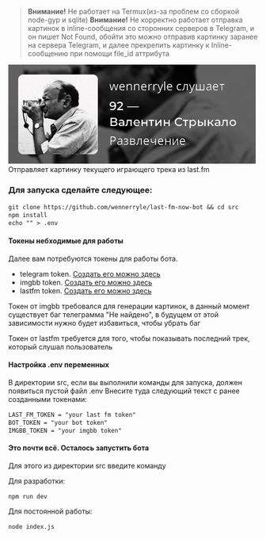 >**Внимание!** Не работает на Termux(из-за проблем со сборкой node-gyp и sqlite)
>**Внимание!** Не корректно работает отправка картинок в inline-сообщения со сторонних серверов в Telegram, и он пишет Not Found, обойти это можно отправив картинку заранее на сервера Telegram, и далее прекрепить картинку к Inline-сообщению при помощи file_id аттрибута 

![example picture](./example.jpg)
Отправляет картинку текущего играющего трека из last.fm

### Для запуска сделайте следующее: ###

```shell || powershell
git clone https://github.com/wennerryle/last-fm-now-bot && cd src
npm install
echo "" > .env
```

#### Токены небходимые для работы ####
Далее вам потребуются токены для работы бота.
- telegram token. [Создать его можно здесь](https://t.me/BotFather "Bot father")
- imgbb token. [Создать его можно здесь](https://api.imgbb.com/ "api imgbb")
- lastfm token. [Создать его можно здесь](https://www.last.fm/api/account/create "api last.fm")

Токен от imgbb требовался для генерации картинок, в данный момент существует баг телеграмма
"Не найдено", в будущем от этой зависимости нужно будет избавиться, чтобы убрать баг

Токен от lastfm требуется для того, чтобы показывать последний трек, который слушал пользователь

#### Настройка .env переменных ####

В директории src, если вы выполнили команды для запуска, должен появиться пустой файл .env
Внесите туда следующий текст с ранее созданными токенами:

```env
LAST_FM_TOKEN = "your last fm token"
BOT_TOKEN = "your bot token"
IMGBB_TOKEN = "your imgbb token"
```

#### Это почти всё. Осталось запустить бота ####

Для этого из директории src введите команду

Для разработки:
```shell || powershell
npm run dev
```

Для постоянной работы:
```shell || powershell
node index.js
```